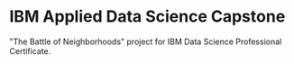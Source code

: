 # IBM Applied Data Science Capstone
"The Battle of Neighborhoods" project for IBM Data Science Professional Certificate.
